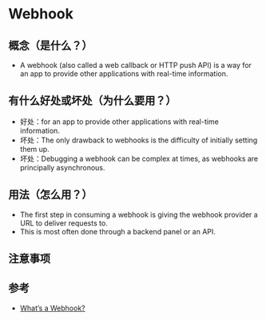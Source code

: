 # Webhook

## 概念（是什么？）
-  A webhook (also called a web callback or HTTP push API) is a way for an app to provide other applications with real-time information.

## 有什么好处或坏处（为什么要用？）
- 好处：for an app to provide other applications with real-time information. 
- 坏处：The only drawback to webhooks is the difficulty of initially setting them up.
- 坏处：Debugging a webhook can be complex at times, as webhooks are principally asynchronous. 

## 用法（怎么用？）
- The first step in consuming a webhook is giving the webhook provider a URL to deliver requests to.
- This is most often done through a backend panel or an API. 

## 注意事项

## 参考
- [What’s a Webhook?](https://sendgrid.com/blog/whats-webhook/)